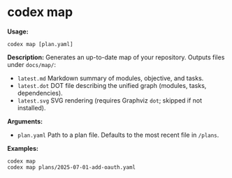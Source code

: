 # codex map

**Usage:**
```
codex map [plan.yaml]
```

**Description:**
Generates an up-to-date map of your repository. Outputs files under `docs/map/`:

- `latest.md`  Markdown summary of modules, objective, and tasks.
- `latest.dot` DOT file describing the unified graph (modules, tasks, dependencies).
- `latest.svg` SVG rendering (requires Graphviz `dot`; skipped if not installed).

**Arguments:**
- `plan.yaml`  Path to a plan file. Defaults to the most recent file in `/plans`.

**Examples:**
```shell
codex map
codex map plans/2025-07-01-add-oauth.yaml
```